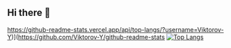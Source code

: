 ## Hi there 👋
https://github-readme-stats.vercel.app/api/top-langs/?username=Viktorov-Y)](https://github.com/Viktorov-Y/github-readme-stats
[![Top Langs](https://github-readme-stats.vercel.app/api/top-langs/?username=Viktorov-Y)](https://github.com/Viktorov-Y/github-readme-stats)
